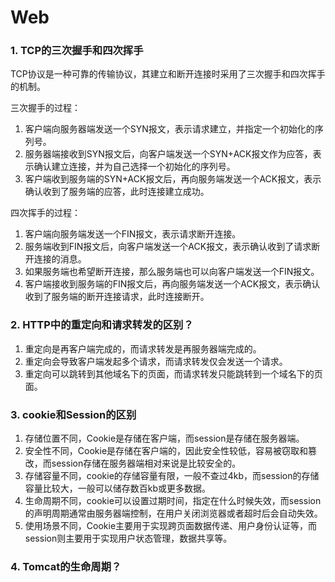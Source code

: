 # Web

### 1. TCP的三次握手和四次挥手

 TCP协议是一种可靠的传输协议，其建立和断开连接时采用了三次握手和四次挥手的机制。

三次握手的过程：

1. 客户端向服务器端发送一个SYN报文，表示请求建立，并指定一个初始化的序列号。
2. 服务器端接收到SYN报文后，向客户端发送一个SYN+ACK报文作为应答，表示确认建立连接，并为自己选择一个初始化的序列号。
3. 客户端收到服务端的SYN+ACK报文后，再向服务端发送一个ACK报文，表示确认收到了服务端的应答，此时连接建立成功。

四次挥手的过程：

1. 客户端向服务端发送一个FIN报文，表示请求断开连接。
2. 服务端收到FIN报文后，向客户端发送一个ACK报文，表示确认收到了请求断开连接的消息。
3. 如果服务端也希望断开连接，那么服务端也可以向客户端发送一个FIN报文。
4. 客户端接收到服务端的FIN报文后，再向服务端发送一个ACK报文，表示确认收到了服务端的断开连接请求，此时连接断开。

### 2. HTTP中的重定向和请求转发的区别？

1. 重定向是再客户端完成的，而请求转发是再服务器端完成的。
2. 重定向会导致客户端发起多个请求，而请求转发仅会发送一个请求。
3. 重定向可以跳转到其他域名下的页面，而请求转发只能跳转到一个域名下的页面。

### 3. cookie和Session的区别

1. 存储位置不同，Cookie是存储在客户端，而session是存储在服务器端。
2. 安全性不同，Cookie是存储在客户端的，因此安全性较低，容易被窃取和篡改，而session存储在服务器端相对来说是比较安全的。
3. 存储容量不同，cookie的存储容量有限，一般不查过4kb，而session的存储容量比较大，一般可以储存数百kb或更多数据。
4. 生命周期不同，cookie可以设置过期时间，指定在什么时候失效，而session的声明周期通常由服务器端控制，在用户关闭浏览器或者超时后会自动失效。
5. 使用场景不同，Cookie主要用于实现跨页面数据传递、用户身份认证等，而session则主要用于实现用户状态管理，数据共享等。

### 4. Tomcat的生命周期？



